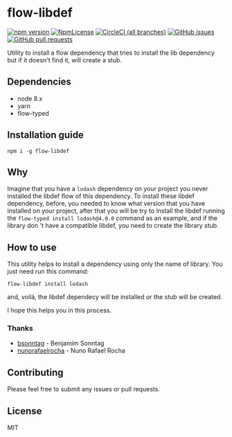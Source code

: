 # flow-libdef

[![npm version](https://img.shields.io/npm/v/flow-libdef.svg?style=flat)](https://www.npmjs.com/package/flow-libdef)
[![NpmLicense](https://img.shields.io/npm/l/flow-libdef.svg)](https://www.npmjs.com/package/flow-libdef)
[![CircleCI (all branches)](https://img.shields.io/circleci/project/github/franciscomorais/flow-libdef.svg)](https://circleci.com/gh/franciscomorais/flow-libdef)
[![GitHub issues](https://img.shields.io/github/issues/franciscomorais/flow-libdef.svg)](https://github.com/franciscomorais/flow-libdef/issues)
[![GitHub pull requests](https://img.shields.io/github/issues-pr/franciscomorais/flow-libdef.svg)](https://github.com/franciscomorais/flow-libdef/pulls)

Utility to install a flow dependency that tries to install the lib dependency but if it doesn't find it, will create a stub.

## Dependencies

- node 8.x
- yarn
- flow-typed

## Installation guide

```
npm i -g flow-libdef
```

## Why

Imagine that you have a `lodash` dependency on your project you never installed the libdef flow of this dependency. To install these libdef dependency, before, you needed to know what version that you have installed on your project, after that you will be try to install the libdef running the `flow-typed install lodash@4.0.0` command as an example, and if the library don 't have a compatible libdef, you need to create the library stub.

## How to use

This utility helps to install a dependency using only the name of library. You just need run this command:

```
flow-libdef install lodash
```

and, voilá, the libdef dependecy will be installed or the stub will be created.

I hope this helps you in this process.

### Thanks

- [bsonntag](https://github.com/bsonntag) - Benjamim Sonntag
- [nunorafaelrocha](https://github.com/nunorafaelrocha) - Nuno Rafael Rocha

## Contributing

Please feel free to submit any issues or pull requests.

## License

MIT
